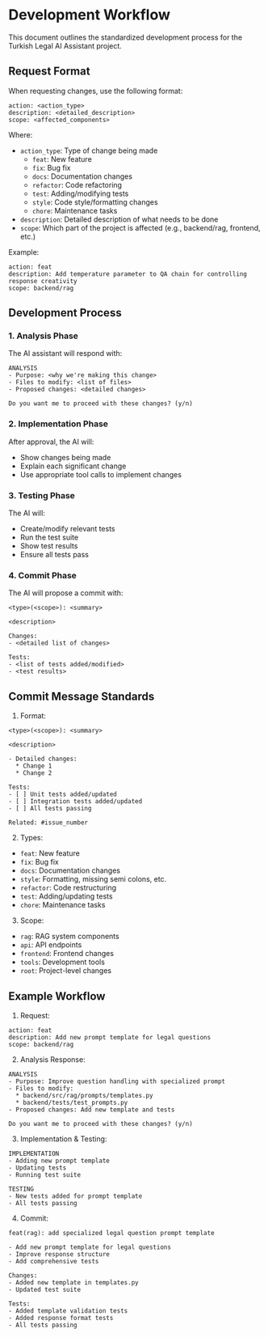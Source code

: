 # Development Workflow

This document outlines the standardized development process for the Turkish Legal AI Assistant project.

## Request Format

When requesting changes, use the following format:
```
action: <action_type>
description: <detailed_description>
scope: <affected_components>
```

Where:
- `action_type`: Type of change being made
  - `feat`: New feature
  - `fix`: Bug fix
  - `docs`: Documentation changes
  - `refactor`: Code refactoring
  - `test`: Adding/modifying tests
  - `style`: Code style/formatting changes
  - `chore`: Maintenance tasks
- `description`: Detailed description of what needs to be done
- `scope`: Which part of the project is affected (e.g., backend/rag, frontend, etc.)

Example:
```
action: feat
description: Add temperature parameter to QA chain for controlling response creativity
scope: backend/rag
```

## Development Process

### 1. Analysis Phase
The AI assistant will respond with:
```
ANALYSIS
- Purpose: <why we're making this change>
- Files to modify: <list of files>
- Proposed changes: <detailed changes>

Do you want me to proceed with these changes? (y/n)
```

### 2. Implementation Phase
After approval, the AI will:
- Show changes being made
- Explain each significant change
- Use appropriate tool calls to implement changes

### 3. Testing Phase
The AI will:
- Create/modify relevant tests
- Run the test suite
- Show test results
- Ensure all tests pass

### 4. Commit Phase
The AI will propose a commit with:
```
<type>(<scope>): <summary>

<description>

Changes:
- <detailed list of changes>

Tests:
- <list of tests added/modified>
- <test results>
```

## Commit Message Standards

1. Format:
```
<type>(<scope>): <summary>

<description>

- Detailed changes:
  * Change 1
  * Change 2
  
Tests:
- [ ] Unit tests added/updated
- [ ] Integration tests added/updated
- [ ] All tests passing

Related: #issue_number
```

2. Types:
- `feat`: New feature
- `fix`: Bug fix
- `docs`: Documentation changes
- `style`: Formatting, missing semi colons, etc.
- `refactor`: Code restructuring
- `test`: Adding/updating tests
- `chore`: Maintenance tasks

3. Scope:
- `rag`: RAG system components
- `api`: API endpoints
- `frontend`: Frontend changes
- `tools`: Development tools
- `root`: Project-level changes

## Example Workflow

1. Request:
```
action: feat
description: Add new prompt template for legal questions
scope: backend/rag
```

2. Analysis Response:
```
ANALYSIS
- Purpose: Improve question handling with specialized prompt
- Files to modify: 
  * backend/src/rag/prompts/templates.py
  * backend/tests/test_prompts.py
- Proposed changes: Add new template and tests

Do you want me to proceed with these changes? (y/n)
```

3. Implementation & Testing:
```
IMPLEMENTATION
- Adding new prompt template
- Updating tests
- Running test suite

TESTING
- New tests added for prompt template
- All tests passing
```

4. Commit:
```
feat(rag): add specialized legal question prompt template

- Add new prompt template for legal questions
- Improve response structure
- Add comprehensive tests

Changes:
- Added new template in templates.py
- Updated test suite

Tests:
- Added template validation tests
- Added response format tests
- All tests passing
``` 